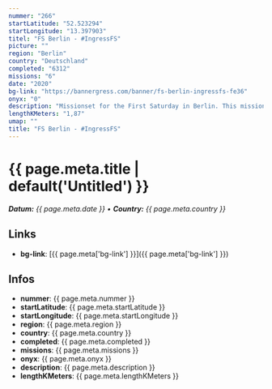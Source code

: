```yaml
---
nummer: "266"
startLatitude: "52.523294"
startLongitude: "13.397903"
titel: "FS Berlin - #IngressFS"
picture: ""
region: "Berlin"
country: "Deutschland"
completed: "6312"
missions: "6"
date: "2020"
bg-link: "https://bannergress.com/banner/fs-berlin-ingressfs-fe36"
onyx: "0"
description: "Missionset for the First Saturday in Berlin. This mission is dedicated to all berlin hipsters."
lengthKMeters: "1,87"
umap: ""
title: "FS Berlin - #IngressFS"
---
```

# {{ page.meta.title | default('Untitled') }}

_**Datum:** {{ page.meta.date }} • **Country:** {{ page.meta.country }}_

## Links
- **bg-link**: [{{ page.meta['bg-link'] }}]({{ page.meta['bg-link'] }})

## Infos
- **nummer**: {{ page.meta.nummer }}
- **startLatitude**: {{ page.meta.startLatitude }}
- **startLongitude**: {{ page.meta.startLongitude }}
- **region**: {{ page.meta.region }}
- **country**: {{ page.meta.country }}
- **completed**: {{ page.meta.completed }}
- **missions**: {{ page.meta.missions }}
- **onyx**: {{ page.meta.onyx }}
- **description**: {{ page.meta.description }}
- **lengthKMeters**: {{ page.meta.lengthKMeters }}

